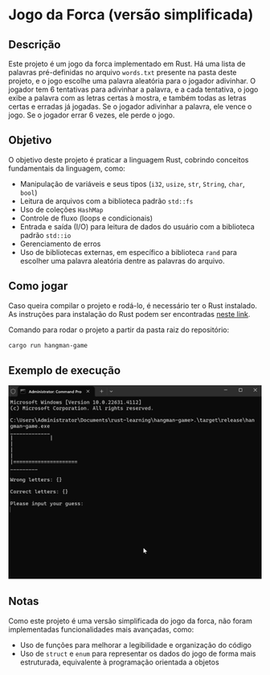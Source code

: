 # Jogo da Forca (versão simplificada)

## Descrição

Este projeto é um jogo da forca implementado em Rust. Há uma lista de palavras pré-definidas no arquivo `words.txt` presente na pasta deste projeto, e o jogo escolhe uma palavra aleatória para o jogador adivinhar. O jogador tem 6 tentativas para adivinhar a palavra, e a cada tentativa, o jogo exibe a palavra com as letras certas à mostra, e também todas as letras certas e erradas já jogadas. Se o jogador adivinhar a palavra, ele vence o jogo. Se o jogador errar 6 vezes, ele perde o jogo.

## Objetivo

O objetivo deste projeto é praticar a linguagem Rust, cobrindo conceitos fundamentais da linguagem, como:
- Manipulação de variáveis e seus tipos (`i32`, `usize`, `str`, `String`, `char`, `bool`)
- Leitura de arquivos com a biblioteca padrão `std::fs`
- Uso de coleções `HashMap`
- Controle de fluxo (loops e condicionais)
- Entrada e saída (I/O) para leitura de dados do usuário com a biblioteca padrão `std::io`
- Gerenciamento de erros
- Uso de bibliotecas externas, em específico a biblioteca `rand` para escolher uma palavra aleatória dentre as palavras do arquivo.

## Como jogar

Caso queira compilar o projeto e rodá-lo, é necessário ter o Rust instalado. As instruções para instalação do Rust podem ser encontradas [neste link](https://doc.rust-lang.org/book/ch01-01-installation.html#installing-rustup-on-linux-or-macos). 

Comando para rodar o projeto a partir da pasta raiz do repositório:
```bash
cargo run hangman-game
```

## Exemplo de execução

![example](./gifs/example.gif)

## Notas

Como este projeto é uma versão simplificada do jogo da forca, não foram implementadas funcionalidades mais avançadas, como:
- Uso de funções para melhorar a legibilidade e organização do código
- Uso de `struct` e `enum` para representar os dados do jogo de forma mais estruturada, equivalente à programação orientada a objetos